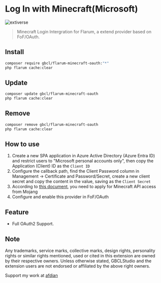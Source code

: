 # Log In with Minecraft(Microsoft)

![extiverse](https://extiverse.com/extension/gbcl/flarum-minecraft-oauth/open-graph-image)

> Minecraft Login Intergration for Flarum, a extend provider based on FoF/OAuth.

## Install

```sh
composer require gbcl/flarum-minecraft-oauth:"*"
php flarum cache:clear
```

## Update

```sh
composer update gbcl/flarum-minecraft-oauth
php flarum cache:clear
```

## Remove

```sh
composer remove gbcl/flarum-minecraft-oauth
php flarum cache:clear
```

## How to use

1. Create a new SPA application in Azure Active Directory (Azure Entra ID) and restrict users to "Microsoft personal accounts only", then copy the Application (Client) ID as the `Client ID`
2. Configure the callback path, find the Client Password column in Management -> Certificate and Password/Secret, create a new client secret and copy the content in the value, saving as the `Client Secret`
3. According to [this document](https://help.minecraft.net/hc/en-us/articles/16254801392141), you need to apply for Minecraft API access from Mojang
4. Configure and enable this provider in FoF/OAuth

## Feature

- Full OAuth2 Support.

## Note

Any trademarks, service marks, collective marks, design rights, personality rights or similar rights mentioned, used or cited in this extension are owned by their respective owners. Unless otherwise stated, GBCLStudio and the extension users are not endorsed or affiliated by the above right owners.

Support my work at [afdian](http://afdian.com/a/GBCLStudio)
